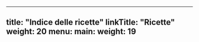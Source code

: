 
---
title: "Indice delle ricette"
linkTitle: "Ricette"
weight: 20
menu:
  main:
    weight: 19
---
